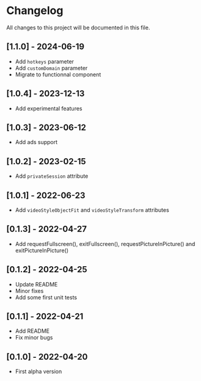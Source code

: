 # Changelog

All changes to this project will be documented in this file.

## [1.1.0] - 2024-06-19

- Add `hotkeys` parameter
- Add `customDomain` parameter
- Migrate to functionnal component

## [1.0.4] - 2023-12-13

- Add experimental features

## [1.0.3] - 2023-06-12

- Add ads support

## [1.0.2] - 2023-02-15

- Add `privateSession` attribute

## [1.0.1] - 2022-06-23

- Add `videoStyleObjectFit` and `videoStyleTransform` attributes

## [0.1.3] - 2022-04-27

- Add requestFullscreen(), exitFullscreen(), requestPictureInPicture() and exitPictureInPicture()

## [0.1.2] - 2022-04-25

- Update README
- Minor fixes
- Add some first unit tests

## [0.1.1] - 2022-04-21

- Add README
- Fix minor bugs

## [0.1.0] - 2022-04-20

- First alpha version
